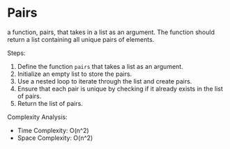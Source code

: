 # Pairs

a function, pairs, that takes in a list as an argument. The function should return a list containing all unique pairs of elements.

Steps:

1. Define the function `pairs` that takes a list as an argument.
2. Initialize an empty list to store the pairs.
3. Use a nested loop to iterate through the list and create pairs.
4. Ensure that each pair is unique by checking if it already exists in the list of pairs.
5. Return the list of pairs.

Complexity Analysis:

- Time Complexity: O(n^2)
- Space Complexity: O(n^2)
